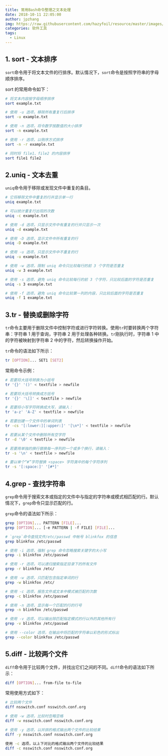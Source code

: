 ```yaml
---
title: 常用Bash命令整理之文本处理
date: 2018-10-11 22:05:00
author: jpzhang
img: https://raw.githubusercontent.com/hazyfoil/resource/master/images/20181011_bash.jpg
categories: 软件工具
tags:
  - Linux
---
```


## 1. sort - 文本排序

`sort`命令用于将文本文件的行排序。默认情况下，`sort`命令是按照字符串的字母顺序排序。

sort 的常用命令如下：

```bash
# 将文本内容按字母顺序排序
sort example.txt

# 使用 -u 选项，移除所有重复行后排序
sort -u example.txt

# 使用 -n 选项，将令数字按数值的大小排序
sort -n example.txt

# 使用 -r 选项，以倒序方式排序
sort -n -r example.txt

# 同时将 file1、file2 的内容排序
sort file1 file2
```

## 2.uniq - 文本去重

`uniq`命令用于移除或发现文件中重复的条目。

```bash
# 它将移除文件中重复的行并显示单一行
uniq example.txt

# 可以统计重复行出现的次数
uniq -c example.txt

# 使用 -d 选项，只显示文件中有重复的行并只显示一次
uniq -d example.txt

# 使用 -D 选项，显示文件中所有重复的行
uniq -D example.txt

# 使用 -u 选项，只显示文件中不重复的行
uniq -u example.txt

# 使用 -w 选项，限制 uniq 命令只比较每行的前 3 个字符是否重复
uniq -w 3 example.txt

# 使用 -s 选项，避免 uniq 命令比较每行的前 3 个字符，只比较后面的字符是否重复
uniq -s 3 example.txt

# 使用 -f 选项，避免 uniq 命令比较第一列的内容，只比较后面的字符是否重复
uniq -f 1 example.txt
```

## 3.tr - 替换或删除字符

`tr`命令主要用于删除文件中控制字符或进行字符转换。使用`tr`时要转换两个字符串：字符串 1 用于查询，字符串 2 用于处理各种转换。`tr`刚执行时，字符串 1 中的字符被映射到字符串 2 中的字符，然后转换操作开始。

`tr`命令的语法如下所示：

```bash
tr [OPTION]... SET1 [SET2]
```

常用命令示例：

```bash
# 若要将大括号转换为小括号
tr '{}' '()' < textfile > newfile

# 若要将大括号转换成方括号
tr '{}' '\[]' < textfile > newfile

# 若要将小写字符转换成大写，请输入：
tr 'a-z' 'A-Z' < textfile > newfile

# 若要创建一个文件中的单词列表
tr -cs '[:lower:][:upper:]' '[\n*]' < textfile > newfile

# 若要从某个文件中删除所有空字符
tr -d '\0' < textfile > newfile

# 若要用单独的换行替换每一序列的一个或多个换行，请输入：
tr -s '\n' < textfile > newfile

# 要以单个“#”字符替换 <space> 字符类中的每个字符序列
tr -s '[:space:]' '[#*]'
```

## 4.grep - 查找字符串

`grep`命令用于搜索文本或指定的文件中与指定的字符串或模式相匹配的行。默认情况下，`grep`命令只显示匹配的行。

`grep`命令的语法如下所示：

```bash
grep [OPTION]... PATTERN [FILE]...
grep [OPTION]... [-e PATTERN | -f FILE] [FILE]...
```

```bash
# `grep`命令查找文件/etc/passwd 中帐号 blinkfox 的信息
grep blinkfox /etc/passwd

# 使用 -i 选项，强制 grep 命令忽略搜索关键字的大小写
grep -i blinkfox /etc/passwd

# 使用 -r 选项，可以递归搜索指定目录下的所有文件
grep -r blinkfox /etc/

# 使用 -w 选项，只匹配包含指定单词的行
grep -w blinkfox /etc/

# 使用 -c 选项，报告文件或文本中模式被匹配的次数
grep -c blinkfox /etc/passwd

# 使用 -n 选项，显示每一个匹配的行的行号
grep -n blinkfox /etc/passwd

# 使用 -v 选项，可以输出除匹配指定模式的行以外的其他所有行
grep -v blinkfox /etc/passwd

# 使用 --color 选项，在输出中将匹配的字符串以彩色的形式标出
grep --color blinkfox /etc/passwd
```

## 5.diff - 比较两个文件

`diff`命令用于比较两个文件，并找出它们之间的不同。`diff`命令的语法如下所示：

```bash
diff [OPTION]... from-file to-file
```

常用使用方式如下：

```bash
# 比较两个文件
diff nsswitch.conf nsswitch.conf.org

# 使用 -w 选项，比较时忽略空格
diff -w nsswitch.conf nsswitch.conf.org

# 使用 -y 选项，以并排的格式输出两个文件的比较结果
diff -y nsswitch.conf nsswitch.conf.org

使用 -c 选项，以上下对比的格式输出两个文件的比较结果
diff -c nsswitch.conf nsswitch.conf.org
```